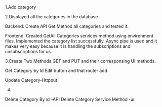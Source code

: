 1.Add category

2.Displayed all the categories in the database

Backend:
Create API Get Method all categories and tested it.

Frontend:
Created GetAll Categories services method using environment files.
Implemented the category list successfully.
Async pipe is used and it makes very easy because it is handling the subscriptions and unsubscriptions for us.

3.Create Two Methods GET and PUT and their corresponsing UI methods.

Get Category by Id
Edit button and that router add.

Update Category-Httpput

4.
Delete Category By ıd -API
Delete Category Service Method -uı
